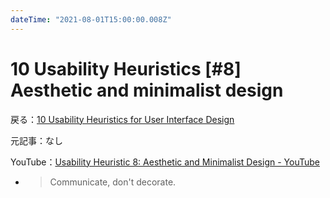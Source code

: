```yaml
---
dateTime: "2021-08-01T15:00:00.008Z"
---
```


# 10 Usability Heuristics [#8] Aesthetic and minimalist design

戻る：[10 Usability Heuristics for User Interface Design](./index.html)

元記事：なし

YouTube：[Usability Heuristic 8: Aesthetic and Minimalist Design - YouTube](https://www.youtube.com/watch?v=ZgbRmeWDgd0)

- > Communicate, don't decorate.
